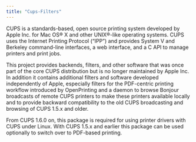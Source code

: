 ```yaml
---
title: "Cups-Filters"
---
```

<div>

<p>
CUPS is a standards-based, open source printing system developed by Apple Inc. for Mac OS® X and other UNIX®-like operating systems. CUPS uses the Internet Printing Protocol (“IPP”) and provides System V and Berkeley command-line interfaces, a web interface, and a C API to manage printers and print jobs. 
</p>
<p>
This project provides backends, filters, and other software that was once part of the core CUPS distribution but is no longer maintained by Apple Inc. In addition it contains additional filters and software developed independently of Apple, especially filters for the PDF-centric printing workflow introduced by OpenPrinting and a daemon to browse Bonjour broadcasts of remote CUPS printers to make these printers available locally and to provide backward compatibility to the old CUPS broadcasting and browsing of CUPS 1.5.x and older. 
</p>
<p>
From CUPS 1.6.0 on, this package is required for using printer drivers with CUPS under Linux. With CUPS 1.5.x and earlier this package can be used optionally to switch over to PDF-based printing. 
</p>
</div>